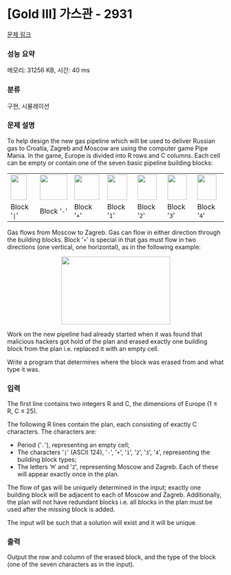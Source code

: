 # [Gold III] 가스관 - 2931 

[문제 링크](https://www.acmicpc.net/problem/2931) 

### 성능 요약

메모리: 31256 KB, 시간: 40 ms

### 분류

구현, 시뮬레이션

### 문제 설명

<p>To help design the new gas pipeline which will be used to deliver Russian gas to Croatia, Zagreb and Moscow are using the computer game Pipe Mania. In the game, Europe is divided into R rows and C columns. Each cell can be empty or contain one of the seven basic pipeline building blocks:</p>

<table class="table table-bordered td-center">
	<tbody>
		<tr>
			<td><img alt="" src="https://upload.acmicpc.net/3a92cfe2-8d8f-4059-b4e1-1d23b2e7df12/-/crop/73x118/29,0/-/preview/" style="width: 37px; height: 59px;"></td>
			<td><img alt="" src="https://upload.acmicpc.net/3a92cfe2-8d8f-4059-b4e1-1d23b2e7df12/-/crop/127x118/168,0/-/preview/" style="width: 64px; height: 59px;"></td>
			<td><img alt="" src="https://upload.acmicpc.net/3a92cfe2-8d8f-4059-b4e1-1d23b2e7df12/-/crop/116x118/339,0/-/preview/" style="width: 58px; height: 59px;"></td>
			<td><img alt="" src="https://upload.acmicpc.net/3a92cfe2-8d8f-4059-b4e1-1d23b2e7df12/-/crop/91x118/519,0/-/preview/" style="width: 46px; height: 59px;"></td>
			<td><img alt="" src="https://upload.acmicpc.net/3a92cfe2-8d8f-4059-b4e1-1d23b2e7df12/-/crop/90x118/685,0/-/preview/" style="width: 45px; height: 59px;"></td>
			<td><img alt="" src="https://upload.acmicpc.net/3a92cfe2-8d8f-4059-b4e1-1d23b2e7df12/-/crop/89x118/853,0/-/preview/" style="width: 45px; height: 59px;"></td>
			<td><img alt="" src="https://upload.acmicpc.net/3a92cfe2-8d8f-4059-b4e1-1d23b2e7df12/-/crop/90x118/1018,0/-/preview/" style="width: 45px; height: 59px;"></td>
		</tr>
		<tr>
			<td>Block '<code>|</code>'</td>
			<td>Block '<code>-</code>'</td>
			<td>Block '<code>+</code>'</td>
			<td>Block '<code>1</code>'</td>
			<td>Block '<code>2</code>'</td>
			<td>Block '<code>3</code>'</td>
			<td>Block '<code>4</code>'</td>
		</tr>
	</tbody>
</table>

<p>Gas flows from Moscow to Zagreb. Gas can flow in either direction through the building blocks. Block '<code>+</code>' is special in that gas must flow in two directions (one vertical, one horizontal), as in the following example:</p>

<p style="text-align: center;"><img alt="" src="https://upload.acmicpc.net/66956a75-fdf1-4706-923d-cb2794fc0ab9/-/preview/" style="width: 253px; height: 158px;"></p>

<p>Work on the new pipeline had already started when it was found that malicious hackers got hold of the plan and erased exactly one building block from the plan i.e. replaced it with an empty cell. </p>

<p>Write a program that determines where the block was erased from and what type it was. </p>

### 입력 

 <p>The first line contains two integers R and C, the dimensions of Europe (1 ≤ R, C ≤ 25). </p>

<p>The following R lines contain the plan, each consisting of exactly C characters. The characters are: </p>

<ul>
	<li>Period ('<code>.</code>'), representing an empty cell; </li>
	<li>The characters '<code>|</code>' (ASCII 124), '<code>-</code>', '<code>+</code>', '<code>1</code>', '<code>2</code>', '<code>3</code>', '<code>4</code>', representing the building block types; </li>
	<li>The letters '<code>M</code>' and '<code>Z</code>', representing Moscow and Zagreb. Each of these will appear exactly once in the plan. </li>
</ul>

<p>The flow of gas will be uniquely determined in the input; exactly one building block will be adjacent to each of Moscow and Zagreb. Additionally, the plan will not have redundant blocks i.e. all blocks in the plan must be used after the missing block is added. </p>

<p>The input will be such that a solution will exist and it will be unique. </p>

### 출력 

 <p>Output the row and column of the erased block, and the type of the block (one of the seven characters as in the input). </p>

